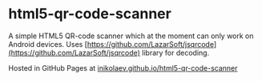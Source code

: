 # html5-qr-code-scanner
A simple HTML5 QR-code scanner which at the moment can only work on Android devices.
Uses [https://github.com/LazarSoft/jsqrcode](https://github.com/LazarSoft/jsqrcode) library for decoding.

Hosted in GitHub Pages at [inikolaev.github.io/html5-qr-code-scanner](https://inikolaev.github.io/html5-qr-code-scanner)
